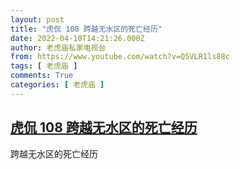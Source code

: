 ```yaml
---
layout: post
title: "虎侃 108 跨越无水区的死亡经历"
date: 2022-04-10T14:21:26.000Z
author: 老虎庙私家电视台
from: https://www.youtube.com/watch?v=Q5VLR1ls88c
tags: [ 老虎庙 ]
comments: True
categories: [ 老虎庙 ]
---
```

<!--1649600486000-->
[虎侃 108 跨越无水区的死亡经历](https://www.youtube.com/watch?v=Q5VLR1ls88c)
------

<div>
跨越无水区的死亡经历
</div>
